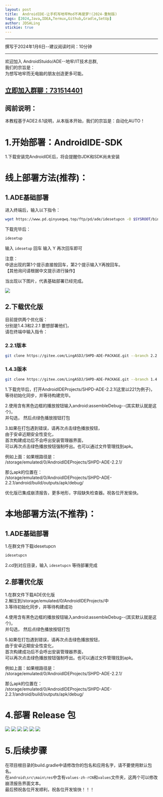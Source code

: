 ```yaml
---
layout: post
title:  AndroidIDE-让手机写地牢Mod不再是梦!(2024-重制版)
tags: [2024,Java,IDEA,Termux,Github,Gradle,SetUp]
author: JDSALing
stickie: true
---
```


---
撰写于2024年1月6日--建议阅读时间：10分钟

---

欢迎加入 AndroidStuido/ADE--地牢/IT技术总群,    
我们的宗旨是：   
为想写地牢而无电脑的朋友创造更多可能。  
<h2><a href="https://jq.qq.com/?_wv=1027&k=DOm63Y34">立即加入群聊：731514401</a></h2>

## 阅前说明：
本教程基于ADE2.6.1说明，从本版本开始，我们的宗旨是：自动化AUTO！

# 1.开始部署：AndroidIDE-SDK
1.下载安装完AndroidIDE后，将会提醒你JDK和SDK尚未安装

# 线上部署方法(推荐)：

## 1.ADE基础部署
进入终端后，输入以下指令：

```bash
wget https://www.pd.qinyueqwq.top/ftp/pd/ade/idesetupcn -O $SYSROOT/bin/idesetup && chmod +x $SYSROOT/bin/idesetup
```

下载完毕后：

```bash
idesetup
```

输入 `idesetup` 回车 输入 Y 再次回车即可

注意：  
中途出现的第1个提示直接按回车，第2个提示输入Y再按回车。   
【其他询问请根据中文提示进行操作】


当出现以下图片，代表基础部署已经完成。

<img src="https://rust.coldmint.top/ftp/ling/cdnpng/ready.jpg">


## 2.下载优化版
目前提供两个优化版：   
分别是1.4.3和2.2.1
要想部署他们，  
请在终端中输入指令：   

### 2.2.1版本
```bash
git clone https://gitee.com/LingASDJ/SHPD-ADE-PACKAGE.git --branch 2.2.1-ADE /storage/emulated/0/AndroidIDEProjects/SHPD-ADE-2.2.1
```

### 1.4.3版本
```bash
git clone https://gitee.com/LingASDJ/SHPD-ADE-PACKAGE.git --branch 1.4.3-ADE /storage/emulated/0/AndroidIDEProjects/SHPD-ADE-1.4.3
```

1.下载完毕后，打开AndroidIDEProjects/SHPD-ADE-2.2.1(这里以221为例子)，    
等待初始化同步，并等待构建完毕。  

2.使用含有黑色边框的播放按钮输入android:assembleDebug--(其实默认就是这个)，    
并勾选， 然后点绿色播放按钮打包

3.如果在打包遇到错误，请再次点击绿色播放按钮，  
由于安卓近期安全性变化，  
首次构建成功后不会呼出安装管理器界面，    
可以再次点击绿色播放按钮强制呼出。也可以通过文件管理找到apk。  

例如上面：如果根路径是：   
/storage/emulated/0/AndroidIDEProjects/SHPD-ADE-2.2.1/

那么apk的位置在：   
/storage/emulated/0/AndroidIDEProjects/SHPD-ADE-2.2.1/android/build/outputs/apk/debug/

优化版已集成崩溃报告，更多地形，字段缺失检查器。祝各位开发愉快。

# 本地部署方法(不推荐)：

## 1.ADE基础部署
1.在群文件下载idesetupcn   

```bash
idesetupcn
```

2.cd到对应目录，输入 `idesetupcn` 等待部署完成

## 2.部署优化版
1.在群文件下载ADE优化版   
2.解压到/storage/emulated/0/AndroidIDEProjects/中   
3.等待初始化同步，并等待构建成功

4.使用含有黑色边框的播放按钮输入android:assembleDebug--(其实默认就是这个)，   
并勾选， 然后点绿色播放按钮打包

5.如果在打包遇到错误，请再次点击绿色播放按钮，    
由于安卓近期安全性变化，    
首次构建成功后不会呼出安装管理器界面，    
可以再次点击绿色播放按钮强制呼出。也可以通过文件管理找到apk。  

例如上面：如果根路径是：  
/storage/emulated/0/AndroidIDEProjects/SHPD-ADE-2.2.1/

那么apk的位置在：  
/storage/emulated/0/AndroidIDEProjects/SHPD-ADE-2.2.1/android/build/outputs/apk/debug/

# 4.部署 Release 包

<img src="https://rust.coldmint.top/ftp/ling/cdnpng/adepng/release1.jpg">
<img src="https://rust.coldmint.top/ftp/ling/cdnpng/adepng/release2.jpg">
<img src="https://rust.coldmint.top/ftp/ling/cdnpng/adepng/release3.jpg">
<img src="https://rust.coldmint.top/ftp/ling/cdnpng/adepng/release4.jpg">
<img src="https://rust.coldmint.top/ftp/ling/cdnpng/adepng/release5.jpg">
<img src="https://rust.coldmint.top/ftp/ling/cdnpng/adepng/release6.jpg">


# 5.后续步骤
在项目根目录的build.gradle中请修改你的包名和应用名字，请不要使用默认包名。   
在`android\src\main\res`中含有`values-zh-rCN`和`values`文件夹，这两个可以修改崩溃报告界面文本。   
最后预祝各位开发顺利，祝各位开发愉快！！！
